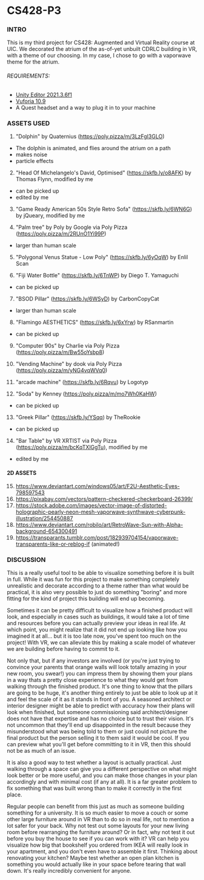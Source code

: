 # CS428-P3

### INTRO
This is my third project for CS428: Augmented and Virtual Reality course at UIC. We decorated the atrium of the as-of-yet unbuilt CDRLC building in VR, with a theme of our choosing. In my case, I chose to go with a vaporwave theme for the atrium.

###### REQUIREMENTS:
- [Unity Editor 2021.3.6f1](https://unity3d.com/get-unity/download/archive)
- [Vuforia 10.9](https://developer.vuforia.com/downloads/SDK)
- A Quest headset and a way to plug it in to your machine

### ASSETS USED
1. "Dolphin" by Quaternius (https://poly.pizza/m/3LzFgI3GLO)
  - The dolphin is animated, and flies around the atrium on a path
  - makes noise
  - particle effects

2. "Head Of Michelangelo's David, Optimised" (https://skfb.ly/o8AFK) by Thomas Flynn, modified by me
  - can be picked up
  - edited by me

3. "Game Ready American 50s Style Retro Sofa" (https://skfb.ly/6WN6G) by jQueary, modified by me

4. "Palm tree" by Poly by Google via Poly Pizza (https://poly.pizza/m/2RUnO1Yi99P)
  - larger than human scale

5. "Polygonal Venus Statue - Low Poly" (https://skfb.ly/6yOqW) by Enlil Scan

6. "Fiji Water Bottle" (https://skfb.ly/6TnWP) by Diego T. Yamaguchi
  - can be picked up

7. "BSOD Pillar" (https://skfb.ly/6WSyD) by CarbonCopyCat
  - larger than human scale

8. "Flamingo AESTHETICS" (https://skfb.ly/6xYrw) by RSanmartin
  - can be picked up

9. "Computer 90s" by Charlie via Poly Pizza (https://poly.pizza/m/Bw55oYsbp8)

10. "Vending Machine" by dook via Poly Pizza (https://poly.pizza/m/yNG4vqWVq0)

11. "arcade machine" (https://skfb.ly/6Rqvu) by Logotyp

12. "Soda" by Kenney (https://poly.pizza/m/mo7Wh0KaHW)
  - can be picked up

13. "Greek Pillar" (https://skfb.ly/YSqq) by TheRookie
  - can be picked up

14. "Bar Table" by VR XRTIST via Poly Pizza (https://poly.pizza/m/bcKqTXlGgTu), modified by me
  - edited by me

#### 2D ASSETS
15. https://www.deviantart.com/windows05/art/F2U-Aesthetic-Eyes-798597543
16. https://pixabay.com/vectors/pattern-checkered-checkerboard-26399/
17. https://stock.adobe.com/images/vector-image-of-distorted-holographic-pearly-neon-mesh-vaporwave-synthwave-cyberpunk-illustration/254450887
18. https://www.deviantart.com/robilo/art/RetroWave-Sun-with-Alpha-background-654300491
19. https://transparants.tumblr.com/post/182939704154/vaporwave-transparents-like-or-reblog-if
(animated!)

### DISCUSSION

This is a really useful tool to be able to visualize something before it is built in full. While it was fun for this project to make something completely unrealistic and decorate according to a theme rather than what would be practical, it is also very possible to just do something "boring" and more fitting for the kind of project this building will end up becoming.

Sometimes it can be pretty difficult to visualize how a finished product will look, and especially in cases such as buildings, it would take a lot of time and resources before you can actually preview your ideas in real life. At which point, you might realize that it did not end up looking like how you imagined it at all... but it is too late now, you've spent too much on the project! With VR, we can alleviate this by making a scale model of whatever we are building before having to commit to it. 

Not only that, but if any investors are involved (or you're just trying to convince your parents that orange walls will look totally amazing in your new room, you swear!) you can impress them by showing them your plans in a way thats a pretty close experience to what they would get from walking through the finished product. It's one thing to know that the pillars are going to be huge, it's another thing entirely to just be able to look up at it and feel the scale of it as it stands in front of you. A seasoned architect or interior designer might be able to predict with accuracy how their plans will look when finished, but someone commissioning said architect/designer does not have that expertise and has no choice but to trust their vision. It's not uncommon that they'll end up disappointed in the result because they misunderstood what was being told to them or just could not picture the final product but the person selling it to them said it would be cool. If you can preview what you'll get before committing to it in VR, then this should not be as much of an issue.

It is also a good way to test whether a layout is actually practical. Just walking through a space can give you a different perspective on what might look better or be more useful, and you can make those changes in your plan accordingly and with minimal cost (if any at all). It is a far greater problem to fix something that was built wrong than to make it correctly in the first place. 

Regular people can benefit from this just as much as someone building something for a university. It is so much easier to move a couch or some other large furniture around in VR than to do so in real life, not to mention a lot safer for your back. Why not test out some layouts for your new living room before rearranging the furniture around? Or in fact, why not test it out before you buy the house to see if you can work with it? VR can help you visualize how big that bookshelf you ordered from IKEA will really look in your apartment, and you don't even have to assemble it first. Thinking about renovating your kitchen? Maybe test whether an open plan kitchen is something you would actually like in your space before tearing that wall down. It's really incredibly convenient for anyone.


